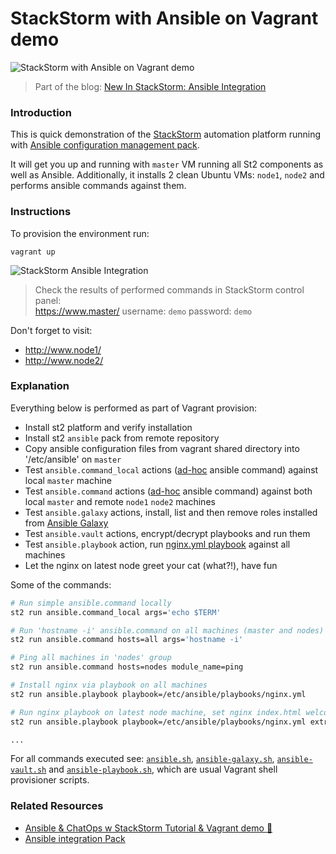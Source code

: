 StackStorm with Ansible on Vagrant demo
===========

![StackStorm with Ansible on Vagrant demo](http://i.imgur.com/wwcFk8t.png)

> Part of the blog: [New In StackStorm: Ansible Integration](https://stackstorm.com/2015/06/05/new-in-stackstorm-ansible-integration/)

### Introduction
This is quick demonstration of the [StackStorm](http://stackstorm.com/) automation platform running with [Ansible configuration management pack](https://github.com/StackStorm/st2contrib/tree/master/packs/ansible).

It will get you up and running with `master` VM running all St2 components as well as Ansible.
Additionally, it installs 2 clean Ubuntu VMs: `node1`, `node2` and performs ansible commands against them.

### Instructions
To provision the environment run:

    vagrant up

![StackStorm Ansible Integration](https://cloud.githubusercontent.com/assets/1533818/16920519/97d4a76e-4d16-11e6-817e-1edcb2e16de0.gif)

> Check the results of performed commands in StackStorm control panel:  
https://www.master/
username: `demo`
password: `demo`

Don't forget to visit: 
* http://www.node1/
* http://www.node2/

### Explanation
Everything below is performed as part of Vagrant provision:

* Install st2 platform and verify installation 
* Install st2 `ansible` pack from remote repository
* Copy ansible configuration files from vagrant shared directory into '/etc/ansible' on `master`
* Test `ansible.command_local` actions ([ad-hoc](http://docs.ansible.com/intro_adhoc.html) ansible command) against local `master` machine
* Test `ansible.command` actions ([ad-hoc](http://docs.ansible.com/intro_adhoc.html) ansible command) against both local `master` and remote `node1` `node2` machines
* Test `ansible.galaxy` actions, install, list and then remove roles installed from [Ansible Galaxy](https://galaxy.ansible.com/)
* Test `ansible.vault` actions, encrypt/decrypt playbooks and run them
* Test `ansible.playbook` action, run [nginx.yml playbook](ansible/playbooks/nginx.yml) against all machines
* Let the nginx on latest node greet your cat (what?!), have fun

Some of the commands: 
```sh
# Run simple ansible.command locally
st2 run ansible.command_local args='echo $TERM'

# Run 'hostname -i' ansible.command on all machines (master and nodes) 
st2 run ansible.command hosts=all args='hostname -i'

# Ping all machines in 'nodes' group
st2 run ansible.command hosts=nodes module_name=ping

# Install nginx via playbook on all machines 
st2 run ansible.playbook playbook=/etc/ansible/playbooks/nginx.yml

# Run nginx playbook on latest node machine, set nginx index.html welcome message
st2 run ansible.playbook playbook=/etc/ansible/playbooks/nginx.yml extra_vars='welcome_name=Tom' limit='nodes[-1]'

...
```

For all commands executed see: [`ansible.sh`](ansible.sh), [`ansible-galaxy.sh`](ansible-galaxy.sh), [`ansible-vault.sh`](ansible-vault.sh) and [`ansible-playbook.sh`](ansible-playbook.sh),
which are usual Vagrant shell provisioner scripts.

### Related Resources
* [Ansible & ChatOps w StackStorm Tutorial & Vagrant demo :rocket:](http://stackstorm.com/2015/06/24/ansible-chatops-get-started-%f0%9f%9a%80/)
* [Ansible integration Pack](https://github.com/StackStorm/st2contrib/tree/master/packs/ansible)
